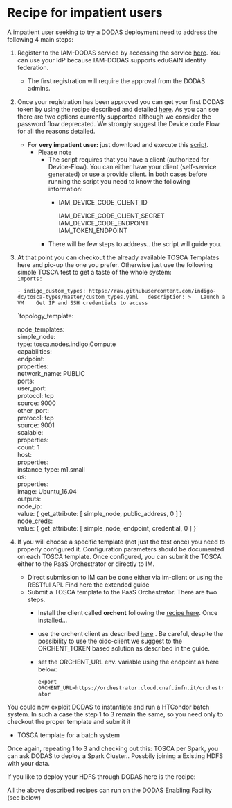 # Recipe for impatient users

A impatient user seeking to try a DODAS deployment need to address the following 4 main steps: 

1. Register to the IAM-DODAS service by accessing the service [here](https://dodas-iam.cloud.cnaf.infn.it/). You can use your IdP because IAM-DODAS supports eduGAIN identity federation. 
   * The first registration will require the approval from the DODAS admins. 
2. Once your registration has been approved you can get your first DODAS token by using the recipe described and detailed [here](https://indigo-iam.github.io/docs/v/current/user-guide/getting-a-token.html). As you can see there are two options currently supported although we consider the password flow deprecated. We strongly suggest the Device code Flow for all the reasons detailed. 
   * For **very impatient user:** just download and execute this [script](https://gist.github.com/andreaceccanti/5b69323b89ce08321e7b5236de503600). 
     * Please note 
       * The script requires that you have a client \(authorized for Device-Flow\). You can either have your client \(self-service generated\) or use a provide client. In both cases before running the script you need to know the following information: 
         * IAM\_DEVICE\_CODE\_CLIENT\_ID

           IAM\_DEVICE\_CODE\_CLIENT\_SECRET  
           IAM\_DEVICE\_CODE\_ENDPOINT  
           IAM\_TOKEN\_ENDPOINT 
       * There will be few steps to address.. the script will guide you. 
3. At that point you can checkout the already available TOSCA Templates here and pic-up the one you prefer. Otherwise just use the following simple TOSCA test to get a taste of the whole system:  
   `imports:`

    `- indigo_custom_types: https://raw.githubusercontent.com/indigo-dc/tosca-types/master/custom_types.yaml  
   description: >  
    Launch a VM   
    Get IP and SSH credentials to access`

   `topology_template:  
  
    node_templates:  
      simple_node:  
        type: tosca.nodes.indigo.Compute  
        capabilities:  
          endpoint:  
            properties:  
              network_name: PUBLIC  
              ports:  
                user_port:  
                  protocol: tcp  
                  source: 9000  
                other_port:  
                  protocol: tcp  
                  source: 9001  
          scalable:  
            properties:  
              count: 1  
          host:  
            properties:  
              instance_type: m1.small  
          os:  
            properties:  
              image: Ubuntu_16.04  
   outputs:  
      node_ip:  
        value: { get_attribute: [ simple_node, public_address, 0 ] }  
      node_creds:  
        value: { get_attribute: [ simple_node, endpoint, credential, 0 ] }`

4. If you will choose a specific template \(not just the test once\) you need to  properly configured it. Configuration parameters should be documented on each TOSCA template. Once configured, you can submit the TOSCA either to the PaaS Orchestrator or directly to IM.
   * Direct submission to IM can be done either via im-client or using the RESTful API. Find here the extended guide   
   * Submit a TOSCA template to the PaaS Orchestrator. There are two steps. 
     * Install the client called **orchent** following the [recipe here](https://indigo-dc.gitbooks.io/orchent/admin.html). Once installed...
     * use the orchent client as described [here](https://indigo-dc.gitbooks.io/orchent/user.html) . Be careful, despite the possibility to use the oidc-client we suggest to the ORCHENT\_TOKEN based solution as described in the guide.
     * set the ORCHENT\_URL env. variable using the endpoint as here below: 

       `export ORCHENT_URL=https://orchestrator.cloud.cnaf.infn.it/orchestrator`

You could now exploit DODAS to instantiate and run a HTCondor batch system. In such a case the step 1 to 3 remain the same, so you need only to checkout the proper template and submit it

* TOSCA template for a batch system

Once again, repeating 1 to 3 and checking out this: TOSCA per Spark, you can ask DODAS to deploy a Spark Cluster.. Possbily joining a Existing HDFS with your data.

If you like to deploy your HDFS through DODAS here is the recipe:  


All the above described recipes can run on the DODAS Enabling Facility \(see below\)  


